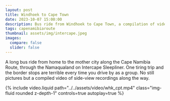 ```yaml
---
layout: post
title: Windhoek to Cape Town
date: 2023-10-07 15:00:00
description: Bus ride from Windhoek to Cape Town, a compilation of videos of the side view from the Intercape Bus.
tags: capenamibiaroute
thumbnail: assets/img/intercape.jpeg
images:
  compare: false
  slider: false
---
```

A long bus ride from home to the mother city along the Cape Namibia Route, through the Namaqualand on Intercape Sleepliner. One tiring trip and the border stops are terrible every time you drive by as a group. No still pictures but a compiled video of side-view recordings along the way.


<div class="col-12 mt-12 mt-md-0">
        {% include video.liquid path="../../assets/video/whk_cpt.mp4" class="img-fluid rounded z-depth-1" controls=true autoplay=true %}
</div>